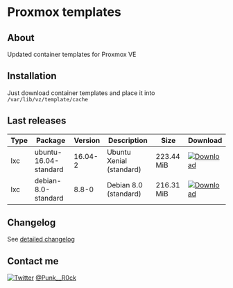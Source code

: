 # Proxmox templates

## About

Updated container templates for Proxmox VE

## Installation

Just download container templates and place it into ```/var/lib/vz/template/cache```

## Last releases

Type   | Package                 | Version   | Description                | Size         | Download
------ | ----------------------- | --------- | -------------------------- | ------------ | ----------
lxc    | ubuntu-16.04-standard   | 16.04-2   | Ubuntu Xenial (standard)   | 223.44 MiB   | [![Download](http://i.imgur.com/YTw25qE.png)](https://mega.nz/#!J4RjAS6Q!yTCgbhNE4XWWyKZegGH7xIkEvEMdNQGBbt5WL2pHU_U)
lxc    | debian-8.0-standard     | 8.8-0     | Debian 8.0 (standard)      | 216.31 MiB   | [![Download](http://i.imgur.com/YTw25qE.png)](https://mega.nz/#!cwxQyRDC!qfHjTbC2-rWPKYovHPSDXII4Cph8y0O5OwKEfKVI898)

## Changelog

See [detailed changelog](https://github.com/Punk--Rock/Proxmox-templates/blob/master/CHANGELOG.md)

## Contact me

[![Twitter](https://cdn1.iconfinder.com/data/icons/logotypes/32/twitter-24.png)](https://twitter.com/Punk__R0ck) [@Punk__R0ck](https://twitter.com/Punk__R0ck)
